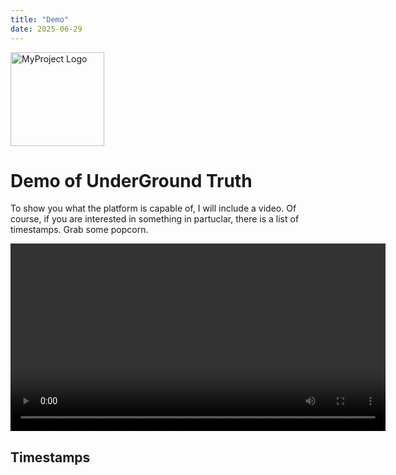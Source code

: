 ```yaml
---
title: "Demo"
date: 2025-06-29
---
```

<p>
  <img src="/underground-truth-docs/assets/logo.png" alt="MyProject Logo" width="150">
</p>

# Demo of UnderGround Truth
To show you what the platform is capable of, I will include a video.
Of course, if you are interested in something in partuclar, there is a list of timestamps.
Grab some popcorn.

<video width="600" controls>
  <source src="/underground-truth-docs/assets/cave_show.mp4" type="video/mov">
  Your browser does not support the video tag.
</video>


## Timestamps